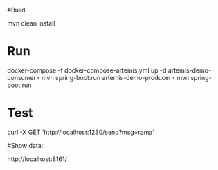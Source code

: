#Build

mvn clean install

# Run
docker-compose -f docker-compose-artemis.yml up -d
artemis-demo-consumer> mvn spring-boot:run
artemis-demo-producer> mvn spring-boot:run

# Test
curl -X GET 'http://localhost:1230/send?msg=rama'

#Show data::

http://localhost:8161/


